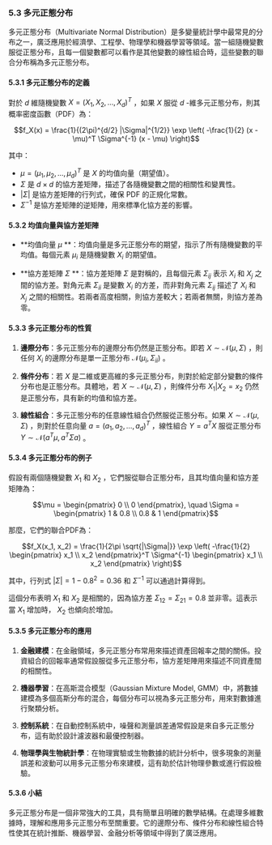 ### 5.3 多元正態分布

多元正態分布（Multivariate Normal Distribution）是多變量統計學中最常見的分布之一，廣泛應用於經濟學、工程學、物理學和機器學習等領域。當一組隨機變數服從正態分布，且每一個變數都可以看作是其他變數的線性組合時，這些變數的聯合分布稱為多元正態分布。

#### 5.3.1 多元正態分布的定義

對於  $`d`$  維隨機變數  $`X = (X_1, X_2, \dots, X_d)^T`$ ，如果  $`X`$  服從  $`d`$ -維多元正態分布，則其概率密度函數（PDF）為：


```math
f_X(x) = \frac{1}{(2\pi)^{d/2} |\Sigma|^{1/2}} \exp \left( -\frac{1}{2} (x - \mu)^T \Sigma^{-1} (x - \mu) \right)
```


其中：
-  $`\mu = (\mu_1, \mu_2, \dots, \mu_d)^T`$  是  $`X`$  的均值向量（期望值）。
-  $`\Sigma`$  是  $`d \times d`$  的協方差矩陣，描述了各隨機變數之間的相關性和變異性。
-  $`|\Sigma|`$  是協方差矩陣的行列式，確保 PDF 的正規化常數。
-  $`\Sigma^{-1}`$  是協方差矩陣的逆矩陣，用來標準化協方差的影響。

#### 5.3.2 均值向量與協方差矩陣

- **均值向量  $`\mu`$ **：均值向量是多元正態分布的期望，指示了所有隨機變數的平均值。每個元素  $`\mu_i`$  是隨機變數  $`X_i`$  的期望值。

- **協方差矩陣  $`\Sigma`$ **：協方差矩陣  $`\Sigma`$  是對稱的，且每個元素  $`\Sigma_{ij}`$  表示  $`X_i`$  和  $`X_j`$  之間的協方差。對角元素  $`\Sigma_{ii}`$  是變數  $`X_i`$  的方差，而非對角元素  $`\Sigma_{ij}`$  描述了  $`X_i`$  和  $`X_j`$  之間的相關性。若兩者高度相關，則協方差較大；若兩者無關，則協方差為零。

#### 5.3.3 多元正態分布的性質

1. **邊際分布**：多元正態分布的邊際分布仍然是正態分布。即若  $`X \sim \mathcal{N}(\mu, \Sigma)`$ ，則任何  $`X_i`$  的邊際分布是單一正態分布  $`\mathcal{N}(\mu_i, \Sigma_{ii})`$ 。

2. **條件分布**：若  $`X`$  是二維或更高維的多元正態分布，則對於給定部分變數的條件分布也是正態分布。具體地，若  $`X \sim \mathcal{N}(\mu, \Sigma)`$ ，則條件分布  $`X_1 | X_2 = x_2`$  仍然是正態分布，具有新的均值和協方差。

3. **線性組合**：多元正態分布的任意線性組合仍然服從正態分布。如果  $`X \sim \mathcal{N}(\mu, \Sigma)`$ ，則對於任意向量  $`a = (a_1, a_2, \dots, a_d)^T`$ ，線性組合  $`Y = a^T X`$  服從正態分布  $`Y \sim \mathcal{N}(a^T \mu, a^T \Sigma a)`$ 。

#### 5.3.4 多元正態分布的例子

假設有兩個隨機變數  $`X_1`$  和  $`X_2`$ ，它們服從聯合正態分布，且其均值向量和協方差矩陣為：


```math
\mu = \begin{pmatrix} 0 \\ 0 \end{pmatrix}, \quad \Sigma = \begin{pmatrix} 1 & 0.8 \\ 0.8 & 1 \end{pmatrix}
```


那麼，它們的聯合PDF為：


```math
f_X(x_1, x_2) = \frac{1}{2\pi \sqrt{|\Sigma|}} \exp \left( -\frac{1}{2} \begin{pmatrix} x_1 \\ x_2 \end{pmatrix}^T \Sigma^{-1} \begin{pmatrix} x_1 \\ x_2 \end{pmatrix} \right)
```


其中，行列式  $`|\Sigma| = 1 - 0.8^2 = 0.36`$  和  $`\Sigma^{-1}`$  可以通過計算得到。

這個分布表明  $`X_1`$  和  $`X_2`$  是相關的，因為協方差  $`\Sigma_{12} = \Sigma_{21} = 0.8`$  並非零。這表示當  $`X_1`$  增加時， $`X_2`$  也傾向於增加。

#### 5.3.5 多元正態分布的應用

1. **金融建模**：在金融領域，多元正態分布常用來描述資產回報率之間的關係。投資組合的回報率通常假設服從多元正態分布，協方差矩陣用來描述不同資產間的相關性。

2. **機器學習**：在高斯混合模型（Gaussian Mixture Model, GMM）中，將數據建模為多個高斯分布的混合，每個分布可以視為多元正態分布，用來對數據進行聚類分析。

3. **控制系統**：在自動控制系統中，噪聲和測量誤差通常假設是來自多元正態分布，這有助於設計濾波器和最優控制器。

4. **物理學與生物統計學**：在物理實驗或生物數據的統計分析中，很多現象的測量誤差和波動可以用多元正態分布來建模，這有助於估計物理參數或進行假設檢驗。

#### 5.3.6 小結

多元正態分布是一個非常強大的工具，具有簡單且明確的數學結構。在處理多維數據時，理解和應用多元正態分布至關重要。它的邊際分布、條件分布和線性組合特性使其在統計推斷、機器學習、金融分析等領域中得到了廣泛應用。